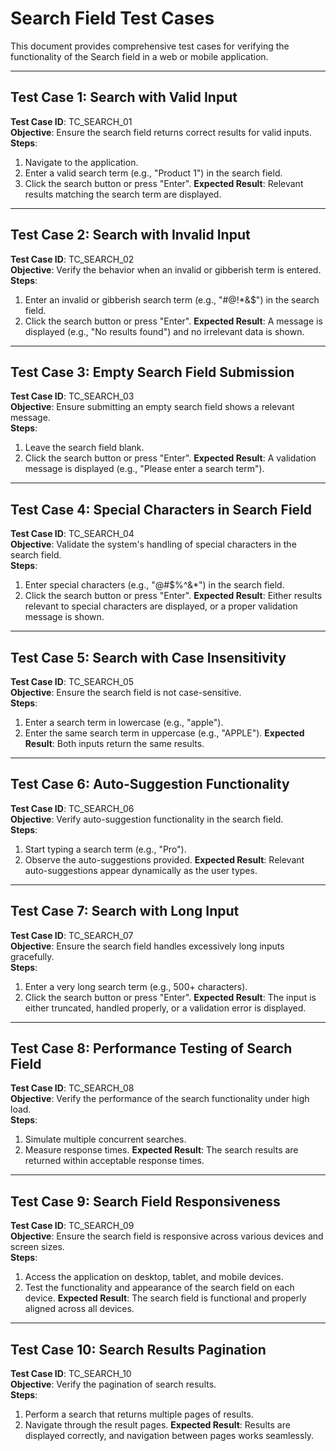 # Search Field Test Cases

This document provides comprehensive test cases for verifying the functionality of the Search field in a web or mobile application.

---

## Test Case 1: Search with Valid Input
**Test Case ID**: TC_SEARCH_01  
**Objective**: Ensure the search field returns correct results for valid inputs.  
**Steps**:  
1. Navigate to the application.
2. Enter a valid search term (e.g., "Product 1") in the search field.
3. Click the search button or press "Enter".
**Expected Result**: Relevant results matching the search term are displayed.

---

## Test Case 2: Search with Invalid Input
**Test Case ID**: TC_SEARCH_02  
**Objective**: Verify the behavior when an invalid or gibberish term is entered.  
**Steps**:  
1. Enter an invalid or gibberish search term (e.g., "#@!*&$") in the search field.
2. Click the search button or press "Enter".
**Expected Result**: A message is displayed (e.g., "No results found") and no irrelevant data is shown.

---

## Test Case 3: Empty Search Field Submission
**Test Case ID**: TC_SEARCH_03  
**Objective**: Ensure submitting an empty search field shows a relevant message.  
**Steps**:  
1. Leave the search field blank.
2. Click the search button or press "Enter".
**Expected Result**: A validation message is displayed (e.g., "Please enter a search term").

---

## Test Case 4: Special Characters in Search Field
**Test Case ID**: TC_SEARCH_04  
**Objective**: Validate the system's handling of special characters in the search field.  
**Steps**:  
1. Enter special characters (e.g., "@#$%^&*") in the search field.
2. Click the search button or press "Enter".
**Expected Result**: Either results relevant to special characters are displayed, or a proper validation message is shown.

---

## Test Case 5: Search with Case Insensitivity
**Test Case ID**: TC_SEARCH_05  
**Objective**: Ensure the search field is not case-sensitive.  
**Steps**:  
1. Enter a search term in lowercase (e.g., "apple").
2. Enter the same search term in uppercase (e.g., "APPLE").
**Expected Result**: Both inputs return the same results.

---

## Test Case 6: Auto-Suggestion Functionality
**Test Case ID**: TC_SEARCH_06  
**Objective**: Verify auto-suggestion functionality in the search field.  
**Steps**:  
1. Start typing a search term (e.g., "Pro").
2. Observe the auto-suggestions provided.
**Expected Result**: Relevant auto-suggestions appear dynamically as the user types.

---

## Test Case 7: Search with Long Input
**Test Case ID**: TC_SEARCH_07  
**Objective**: Ensure the search field handles excessively long inputs gracefully.  
**Steps**:  
1. Enter a very long search term (e.g., 500+ characters).
2. Click the search button or press "Enter".
**Expected Result**: The input is either truncated, handled properly, or a validation error is displayed.

---

## Test Case 8: Performance Testing of Search Field
**Test Case ID**: TC_SEARCH_08  
**Objective**: Verify the performance of the search functionality under high load.  
**Steps**:  
1. Simulate multiple concurrent searches.
2. Measure response times.
**Expected Result**: The search results are returned within acceptable response times.

---

## Test Case 9: Search Field Responsiveness
**Test Case ID**: TC_SEARCH_09  
**Objective**: Ensure the search field is responsive across various devices and screen sizes.  
**Steps**:  
1. Access the application on desktop, tablet, and mobile devices.
2. Test the functionality and appearance of the search field on each device.
**Expected Result**: The search field is functional and properly aligned across all devices.

---

## Test Case 10: Search Results Pagination
**Test Case ID**: TC_SEARCH_10  
**Objective**: Verify the pagination of search results.  
**Steps**:  
1. Perform a search that returns multiple pages of results.
2. Navigate through the result pages.
**Expected Result**: Results are displayed correctly, and navigation between pages works seamlessly.
